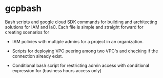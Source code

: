 # gcpbash
Bash scripts and google cloud SDK commands for building and architecting solutions for IAM and IaC. 
Each file is simple and straight forward for creating scenarios for

 - IAM policies with multiple admins for a project in an organization. 

  - Scripts for deploying VPC peering among two VPC's and checking if the connection already exist. 

   - Conditional bash script for restricting admin access with conditional expression for (business hours access only) 
   
